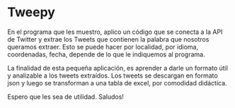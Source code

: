 # Tweepy
En el programa que les muestro, aplico un código que se conecta a la API de Twitter y extrae los Tweets que contienen la palabra que nosotros queramos extraer. Esto se puede hacer por localidad, por idioma, coordenadas, fecha, depende de lo que le indiquemos al programa.

La finalidad de esta pequeña aplicación, es aprender a darle un formato útil y analizable a los tweets extraídos.
Los tweets se descargan en formato json y luego se transforman a una tabla de excel, por comodidad didáctica.

Espero que les sea de utilidad. 
Saludos!
